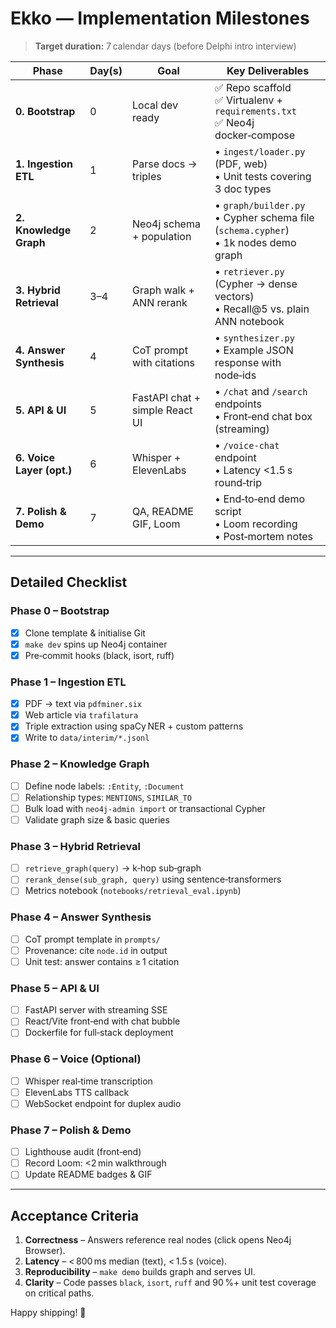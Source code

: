 # Ekko — Implementation Milestones

> **Target duration:** 7 calendar days (before Delphi intro interview)

| Phase                     | Day(s) | Goal                           | Key Deliverables                                                                        |
| ------------------------- | ------ | ------------------------------ | --------------------------------------------------------------------------------------- |
| **0. Bootstrap**          | 0      | Local dev ready                | ✅ Repo scaffold<br>✅ Virtualenv + `requirements.txt`<br>✅ Neo4j docker‑compose       |
| **1. Ingestion ETL**      | 1      | Parse docs → triples           | • `ingest/loader.py` (PDF, web)<br>• Unit tests covering 3 doc types                    |
| **2. Knowledge Graph**    | 2      | Neo4j schema + population      | • `graph/builder.py`<br>• Cypher schema file (`schema.cypher`)<br>• 1k nodes demo graph |
| **3. Hybrid Retrieval**   | 3–4    | Graph walk + ANN rerank        | • `retriever.py` (Cypher → dense vectors)<br>• Recall@5 vs. plain ANN notebook          |
| **4. Answer Synthesis**   | 4      | CoT prompt with citations      | • `synthesizer.py`<br>• Example JSON response with node‑ids                             |
| **5. API & UI**           | 5      | FastAPI chat + simple React UI | • `/chat` and `/search` endpoints<br>• Front‑end chat box (streaming)                   |
| **6. Voice Layer (opt.)** | 6      | Whisper + ElevenLabs           | • `/voice-chat` endpoint<br>• Latency <1.5 s round‑trip                                 |
| **7. Polish & Demo**      | 7      | QA, README GIF, Loom           | • End‑to‑end demo script<br>• Loom recording<br>• Post‑mortem notes                     |

---

## Detailed Checklist

### Phase 0 – Bootstrap

- [x] Clone template & initialise Git
- [x] `make dev` spins up Neo4j container
- [x] Pre‑commit hooks (black, isort, ruff)

### Phase 1 – Ingestion ETL

- [x] PDF → text via `pdfminer.six`
- [x] Web article via `trafilatura`
- [x] Triple extraction using spaCy NER + custom patterns
- [x] Write to `data/interim/*.jsonl`

### Phase 2 – Knowledge Graph

- [ ] Define node labels: `:Entity`, `:Document`
- [ ] Relationship types: `MENTIONS`, `SIMILAR_TO`
- [ ] Bulk load with `neo4j-admin import` or transactional Cypher
- [ ] Validate graph size & basic queries

### Phase 3 – Hybrid Retrieval

- [ ] `retrieve_graph(query)` → k‑hop sub‑graph
- [ ] `rerank_dense(sub_graph, query)` using sentence‑transformers
- [ ] Metrics notebook (`notebooks/retrieval_eval.ipynb`)

### Phase 4 – Answer Synthesis

- [ ] CoT prompt template in `prompts/`
- [ ] Provenance: cite `node.id` in output
- [ ] Unit test: answer contains ≥ 1 citation

### Phase 5 – API & UI

- [ ] FastAPI server with streaming SSE
- [ ] React/Vite front‑end with chat bubble
- [ ] Dockerfile for full‑stack deployment

### Phase 6 – Voice (Optional)

- [ ] Whisper real‑time transcription
- [ ] ElevenLabs TTS callback
- [ ] WebSocket endpoint for duplex audio

### Phase 7 – Polish & Demo

- [ ] Lighthouse audit (front‑end)
- [ ] Record Loom: <2 min walkthrough
- [ ] Update README badges & GIF

---

## Acceptance Criteria

1. **Correctness** – Answers reference real nodes (click opens Neo4j Browser).
2. **Latency** – \< 800 ms median (text), \< 1.5 s (voice).
3. **Reproducibility** – `make demo` builds graph and serves UI.
4. **Clarity** – Code passes `black`, `isort`, `ruff` and 90 %+ unit test coverage on critical paths.

Happy shipping! 🚀
